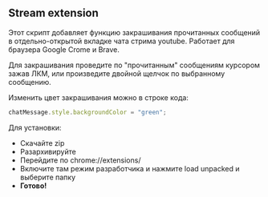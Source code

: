 ## Stream extension
Этот скрипт добавляет функцию закрашивания прочитанных сообщений в отдельно-открытой вкладке чата стрима youtube. Работает для браузера Google Crome и Brave.

Для закрашивания проведите по "прочитанным" сообщениям курсором зажав ЛКМ, или произведите двойной щелчок по выбранному сообщению.

Изменить цвет закрашивания можно в строке кода:

  ```javascript
  chatMessage.style.backgroundColor = "green";
  ```
Для установки:
- Скачайте zip
- Разархивируйте
- Перейдите по chrome://extensions/
- Включите там режим разработчика и нажмите load unpacked и выберите папку
- **Готово!**
